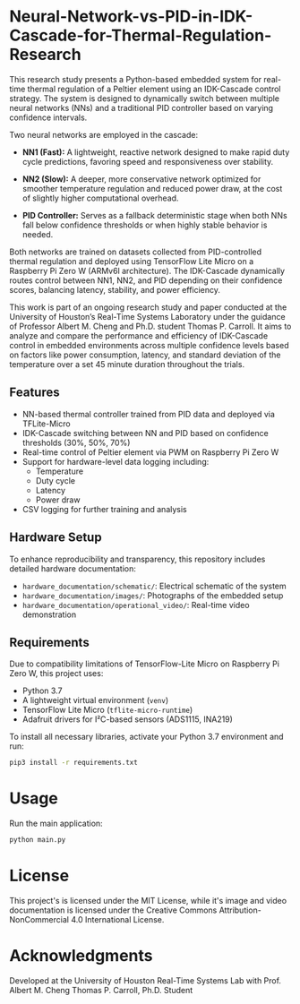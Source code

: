 # Neural-Network-vs-PID-in-IDK-Cascade-for-Thermal-Regulation-Research

This research study presents a Python-based embedded system for real-time thermal regulation of a Peltier element using an IDK-Cascade control strategy. The system is designed to dynamically switch between multiple neural networks (NNs) and a traditional PID controller based on varying confidence intervals.

Two neural networks are employed in the cascade:

- **NN1 (Fast):** A lightweight, reactive network designed to make rapid duty cycle predictions, favoring speed and responsiveness over stability.
- **NN2 (Slow):** A deeper, more conservative network optimized for smoother temperature regulation and reduced power draw, at the cost of slightly higher computational overhead.

- **PID Controller:** Serves as a fallback deterministic stage when both NNs fall below confidence thresholds or when highly stable behavior is needed.

Both networks are trained on datasets collected from PID-controlled thermal regulation and deployed using TensorFlow Lite Micro on a Raspberry Pi Zero W (ARMv6l architecture). The IDK-Cascade dynamically routes control between NN1, NN2, and PID depending on their confidence scores, balancing latency, stability, and power efficiency.

This work is part of an ongoing research study and paper conducted at the University of Houston’s Real-Time Systems Laboratory under the guidance of Professor Albert M. Cheng and Ph.D. student Thomas P. Carroll. It aims to analyze and compare the performance and efficiency of IDK-Cascade control in embedded environments across multiple confidence levels based on factors like power consumption, latency, and standard deviation of the temperature over a set 45 minute duration throughout the trials.

## Features

- NN-based thermal controller trained from PID data and deployed via TFLite-Micro
- IDK-Cascade switching between NN and PID based on confidence thresholds (30%, 50%, 70%)
- Real-time control of Peltier element via PWM on Raspberry Pi Zero W
- Support for hardware-level data logging including:
  - Temperature
  - Duty cycle
  - Latency
  - Power draw
- CSV logging for further training and analysis

## Hardware Setup

To enhance reproducibility and transparency, this repository includes detailed hardware documentation:

- `hardware_documentation/schematic/`: Electrical schematic of the system
- `hardware_documentation/images/`: Photographs of the embedded setup
- `hardware_documentation/operational_video/`: Real-time video demonstration

## Requirements

Due to compatibility limitations of TensorFlow-Lite Micro on Raspberry Pi Zero W, this project uses:

- Python 3.7
- A lightweight virtual environment (`venv`)
- TensorFlow Lite Micro (`tflite-micro-runtime`)
- Adafruit drivers for I²C-based sensors (ADS1115, INA219)

To install all necessary libraries, activate your Python 3.7 environment and run:

``` bash
pip3 install -r requirements.txt
```
# Usage
Run the main application:
```bash
python main.py
```

# License
This project's is licensed under the MIT License, while it's image and video documentation is licensed under the Creative Commons Attribution-NonCommercial 4.0 International License.

# Acknowledgments
Developed at the University of Houston Real-Time Systems Lab with
Prof. Albert M. Cheng
Thomas P. Carroll, Ph.D. Student
